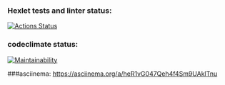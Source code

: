 ### Hexlet tests and linter status:
[![Actions Status](https://github.com/Andrey235944/python-project-49/workflows/hexlet-check/badge.svg)](https://github.com/Andrey235944/python-project-49/actions)

### codeclimate status:
[![Maintainability](https://api.codeclimate.com/v1/badges/7089e38bbb7351ae0c77/maintainability)](https://codeclimate.com/github/Andrey235944/python-project-49/maintainability)

###asciinema:
https://asciinema.org/a/heR1vG047Qeh4f4Sm9UAklTnu
